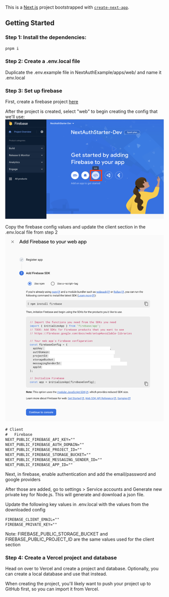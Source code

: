 This is a [Next.js](https://nextjs.org/) project bootstrapped with [`create-next-app`](https://github.com/vercel/next.js/tree/canary/packages/create-next-app).

## Getting Started

### Step 1: Install the dependencies:

```bash
pnpm i
```

### Step 2: Create a .env.local file

Duplicate the .env.example file in NextAuthExample/apps/web/ and name it .env.local

### Step 3: Set up firebase

First, create a firebase project [here](https://firebase.google.com/)

After the project is created, select "web" to begin creating the config that we'll use:
![firebase web](./docs/images/firebase-web.png)

Copy the firebase config values and update the client section in the .env.local file from step 2
![firebase web](./docs/images/firebase-config.png)

```
# Client
#   Firebase
NEXT_PUBLIC_FIREBASE_API_KEY=""
NEXT_PUBLIC_FIREBASE_AUTH_DOMAIN=""
NEXT_PUBLIC_FIREBASE_PROJECT_ID=""
NEXT_PUBLIC_FIREBASE_STORAGE_BUCKET=""
NEXT_PUBLIC_FIREBASE_MESSAGING_SENDER_ID=""
NEXT_PUBLIC_FIREBASE_APP_ID=""
```

Next, in firebase, enable authentication and add the email/password and google providers

After those are added, go to settings > Service accounts and Generate new private key for Node.js. This will generate and download a json file.

Update the following key values in .env.local with the values from the downloaded config

```
FIREBASE_CLIENT_EMAIL=""
FIREBASE_PRIVATE_KEY=""
```

Note: FIREBASE_PUBLIC_STORAGE_BUCKET and FIREBASE_PUBLIC_PROJECT_ID are the same values used for the client section

### Step 4: Create a Vercel project and database

Head on over to Vercel and create a project and database. Optionally, you can create a local database and use that instead.

When creating the project, you'll likely want to push your project up to GitHub first, so you can import it from Vercel.
